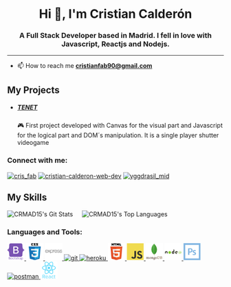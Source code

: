 <h1 align="center">Hi 👋, I'm Cristian Calderón</h1>


<h3 align="center"> A Full Stack Developer based in Madrid.  I fell in love with Javascript, Reactjs and Nodejs.  </h3>
<hr>

- 📫 How to reach me **cristianfab90@gmail.com**
 
## My Projects
<ul>
    <li>   <a href="https://github.com/mdelgado333/TENET/tree/main" > <h5> TENET </h5></a>  🎮 First project developed with Canvas for the visual part and Javascript for the logical part and DOM´s manipulation. It is a single player shutter videogame </li>
<!--     
    <li>   <a href="https://github.com/GabrielaBenalcazar/Pokered" > <h5> POKERED </h5></a>  🐧  </li> -->
</ul>


<h3 align="left">Connect with me:</h3>
<p align="left">
    <a href="https://twitter.com/cris_fab" target="blank"><img align="center"
            src="https://raw.githubusercontent.com/rahuldkjain/github-profile-readme-generator/master/src/images/icons/Social/twitter.svg"
            alt="cris_fab" height="30" width="40" /></a>
    <a href="https://linkedin.com/in/cristian-calderon-web-dev" target="blank"><img align="center"
            src="https://raw.githubusercontent.com/rahuldkjain/github-profile-readme-generator/master/src/images/icons/Social/linked-in-alt.svg"
            alt="cristian-calderon-web-dev" height="30" width="40" /></a>
    <a href="https://instagram.com/yggdrasil_mid" target="blank"><img align="center"
            src="https://raw.githubusercontent.com/rahuldkjain/github-profile-readme-generator/master/src/images/icons/Social/instagram.svg"
            alt="yggdrasil_mid" height="30" width="40" /></a>
</p>

## My Skills

<img src="https://cheesits456-readme-stats.vercel.app/api/top-langs?username=CRMAD15&layout=compact&card_width=275&hide=c,meson,makefile,python,m4" alt="CRMAD15's Top Languages" align="right" width="330">

<img src= "https://github-readme-stats.vercel.app/api?username=CRMAD15&&show_icons=true&title_color=8ecae6&icon_color=ffb703&text_color=219ebc&bg_color=023047" alt="CRMAD15's Git Stats">


<h3 align="left">Languages and Tools:</h3>
<p align="left"> <a href="https://getbootstrap.com" target="_blank" rel="noreferrer"> <img
            src="https://raw.githubusercontent.com/devicons/devicon/master/icons/bootstrap/bootstrap-plain-wordmark.svg"
            alt="bootstrap" width="40" height="40" /> </a> <a href="https://www.w3schools.com/css/" target="_blank"
        rel="noreferrer"> <img
            src="https://raw.githubusercontent.com/devicons/devicon/master/icons/css3/css3-original-wordmark.svg"
            alt="css3" width="40" height="40" /> </a> <a href="https://expressjs.com" target="_blank" rel="noreferrer">
        <img src="https://raw.githubusercontent.com/devicons/devicon/master/icons/express/express-original-wordmark.svg"
            alt="express" width="40" height="40" /> </a> <a href="https://git-scm.com/" target="_blank"
        rel="noreferrer"> <img src="https://www.vectorlogo.zone/logos/git-scm/git-scm-icon.svg" alt="git" width="40"
            height="40" /> </a> <a href="https://heroku.com" target="_blank" rel="noreferrer"> <img
            src="https://www.vectorlogo.zone/logos/heroku/heroku-icon.svg" alt="heroku" width="40" height="40" /> </a>
    <a href="https://www.w3.org/html/" target="_blank" rel="noreferrer"> <img
            src="https://raw.githubusercontent.com/devicons/devicon/master/icons/html5/html5-original-wordmark.svg"
            alt="html5" width="40" height="40" /> </a> <a href="https://developer.mozilla.org/en-US/docs/Web/JavaScript"
        target="_blank" rel="noreferrer"> <img
            src="https://raw.githubusercontent.com/devicons/devicon/master/icons/javascript/javascript-original.svg"
            alt="javascript" width="40" height="40" /> </a> <a href="https://www.mongodb.com/" target="_blank"
        rel="noreferrer"> <img
            src="https://raw.githubusercontent.com/devicons/devicon/master/icons/mongodb/mongodb-original-wordmark.svg"
            alt="mongodb" width="40" height="40" /> </a> <a href="https://nodejs.org" target="_blank" rel="noreferrer">
        <img src="https://raw.githubusercontent.com/devicons/devicon/master/icons/nodejs/nodejs-original-wordmark.svg"
            alt="nodejs" width="40" height="40" /> </a> <a href="https://www.photoshop.com/en" target="_blank"
        rel="noreferrer"> <img
            src="https://raw.githubusercontent.com/devicons/devicon/master/icons/photoshop/photoshop-line.svg"
            alt="photoshop" width="40" height="40" /> </a> <a href="https://postman.com" target="_blank"
        rel="noreferrer"> <img src="https://www.vectorlogo.zone/logos/getpostman/getpostman-icon.svg" alt="postman"
            width="40" height="40" /> </a> <a href="https://reactjs.org/" target="_blank" rel="noreferrer"> <img
            src="https://raw.githubusercontent.com/devicons/devicon/master/icons/react/react-original-wordmark.svg"
            alt="react" width="40" height="40" /> </a>
</p>
